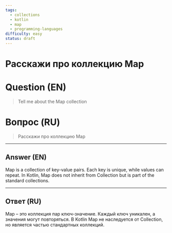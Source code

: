 ```yaml
---
tags:
  - collections
  - kotlin
  - map
  - programming-languages
difficulty: easy
status: draft
---
```


# Расскажи про коллекцию Map

# Question (EN)
> Tell me about the Map collection

# Вопрос (RU)
> Расскажи про коллекцию Map

---

## Answer (EN)

Map is a collection of key-value pairs. Each key is unique, while values can repeat. In Kotlin, Map does not inherit from Collection but is part of the standard collections.

---

## Ответ (RU)

Map – это коллекция пар ключ-значение. Каждый ключ уникален, а значения могут повторяться. В Kotlin Map не наследуется от Collection, но является частью стандартных коллекций.

